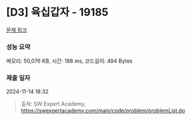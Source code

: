 # [D3] 육십갑자 - 19185 

[문제 링크](https://swexpertacademy.com/main/code/problem/problemDetail.do?contestProbId=AYzIZNkq-v4DFAQ9) 

### 성능 요약

메모리: 50,076 KB, 시간: 188 ms, 코드길이: 494 Bytes

### 제출 일자

2024-11-14 18:32



> 출처: SW Expert Academy, https://swexpertacademy.com/main/code/problem/problemList.do